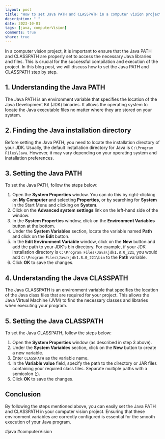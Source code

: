 ```yaml
---
layout: post
title: "How to set Java PATH and CLASSPATH in a computer vision project"
description: " "
date: 2023-10-01
tags: [java, computerVision]
comments: true
share: true
---
```


In a computer vision project, it is important to ensure that the Java PATH and CLASSPATH are properly set to access the necessary Java libraries and files. This is crucial for the successful compilation and execution of the project. In this blog post, we will discuss how to set the Java PATH and CLASSPATH step by step.

## 1. Understanding the Java PATH
The Java PATH is an environment variable that specifies the location of the Java Development Kit (JDK) binaries. It allows the operating system to locate the Java executable files no matter where they are stored on your system.

## 2. Finding the Java installation directory
Before setting the Java PATH, you need to locate the installation directory of your JDK. Usually, the default installation directory for Java is `C:\Program Files\Java`. However, it may vary depending on your operating system and installation preferences.

## 3. Setting the Java PATH
To set the Java PATH, follow the steps below:

1. Open the **System Properties** window. You can do this by right-clicking on **My Computer** and selecting **Properties**, or by searching for **System** in the Start Menu and clicking on **System**.
2. Click on the **Advanced system settings** link on the left-hand side of the window.
3. In the **System Properties** window, click on the **Environment Variables** button at the bottom.
4. Under the **System Variables** section, locate the variable named **Path** and click on the **Edit** button.
5. In the **Edit Environment Variable** window, click on the **New** button and add the path to your JDK's bin directory. For example, if your JDK installation directory is `C:\Program Files\Java\jdk1.8.0_221`, you would add `C:\Program Files\Java\jdk1.8.0_221\bin` to the **Path** variable.
6. Click **OK** to save the changes.

## 4. Understanding the Java CLASSPATH
The Java CLASSPATH is an environment variable that specifies the location of the Java class files that are required for your project. This allows the Java Virtual Machine (JVM) to find the necessary classes and libraries when executing your program.

## 5. Setting the Java CLASSPATH
To set the Java CLASSPATH, follow the steps below:

1. Open the **System Properties** window (as described in step 3 above).
2. Under the **System Variables** section, click on the **New** button to create a new variable.
3. Enter `CLASSPATH` as the variable name.
4. In the **Variable value** field, specify the path to the directory or JAR files containing your required class files. Separate multiple paths with a semicolon (;).
5. Click **OK** to save the changes.

## Conclusion
By following the steps mentioned above, you can easily set the Java PATH and CLASSPATH in your computer vision project. Ensuring that these environment variables are correctly configured is essential for the smooth execution of your Java program.

#java #computerVision